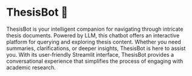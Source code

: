 # ThesisBot 🤖
ThesisBot is your intelligent companion for navigating through intricate thesis documents. Powered by LLM, this chatbot offers an interactive platform for querying and exploring thesis content. Whether you need summaries, clarifications, or deeper insights, ThesisBot is here to assist you. With its user-friendly Streamlit interface, ThesisBot provides a conversational experience that simplifies the process of engaging with academic research. 
